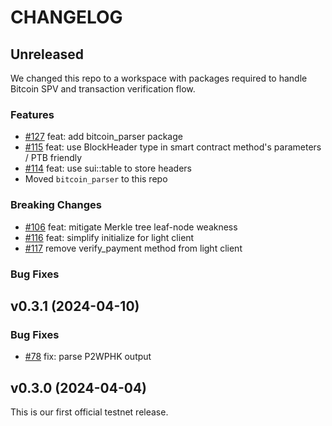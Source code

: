 <!-- markdownlint-disable MD013 -->
<!-- markdownlint-disable MD024 -->

<!--
Changelogs are for humans, not machines.
There should be an entry for every single version.
The same types of changes should be grouped.
The latest version comes first.
The release date of each version is displayed.

Usage:

Change log entries are to be added to the Unreleased section and in one of the following subsections: Features, Breaking Changes, Bug Fixes. Example entry:

* [#<PR-number>](https://github.com/gonative-cc/move-bitcoin-spv/pull/<PR-number>) <description>
-->

# CHANGELOG

## Unreleased

We changed this repo to a workspace with packages required to handle Bitcoin SPV and transaction verification flow.

### Features

- [#127](https://github.com/gonative-cc/sui-bitcoin-spv/pull/127) feat: add bitcoin_parser package
- [#115](https://github.com/gonative-cc/sui-bitcoin-spv/pull/115) feat: use BlockHeader type in smart contract method's parameters / PTB friendly
- [#114](https://github.com/gonative-cc/sui-bitcoin-spv/pull/114) feat: use sui::table to store headers
- Moved `bitcoin_parser` to this repo

### Breaking Changes

- [#106](https://github.com/gonative-cc/sui-bitcoin-spv/pull/106) feat: mitigate Merkle tree leaf-node weakness
- [#116](https://github.com/gonative-cc/sui-bitcoin-spv/pull/116) feat: simplify initialize for light client
- [#117](https://github.com/gonative-cc/sui-bitcoin-spv/pull/117) remove verify_payment method from light client

### Bug Fixes

## v0.3.1 (2024-04-10)

### Bug Fixes

- [#78](https://github.com/gonative-cc/sui-bitcoin-spv/pull/78) fix: parse P2WPHK output

## v0.3.0 (2024-04-04)

This is our first official testnet release.
